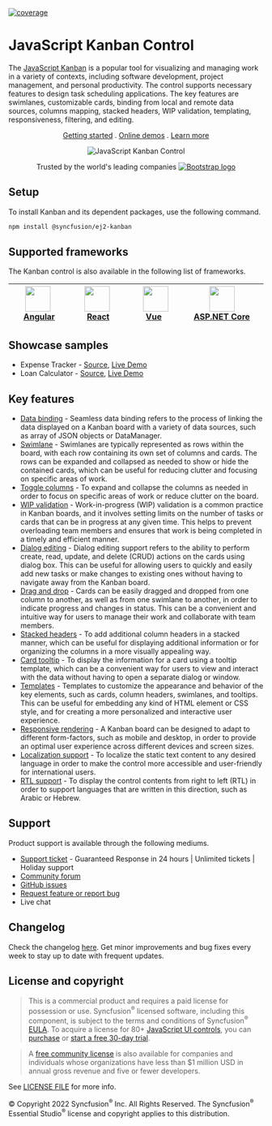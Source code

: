 [![coverage](http://ej2.syncfusion.com/badges/ej2-kanban/coverage.svg)](http://ej2.syncfusion.com/badges/ej2-kanban)

# JavaScript Kanban Control

The [JavaScript Kanban](https://www.syncfusion.com/javascript-ui-controls/js-kanban-board?utm_source=npm&utm_medium=listing&utm_campaign=javascript-kanban-npm) is a popular tool for visualizing and managing work in a variety of contexts, including software development, project management, and personal productivity. The control supports necessary features to design task scheduling applications. The key features are swimlanes, customizable cards, binding from local and remote data sources, columns mapping, stacked headers, WIP validation, templating, responsiveness, filtering, and editing.

<p align="center">
    <a href="https://ej2.syncfusion.com/documentation/kanban/getting-started/?utm_source=npm&utm_medium=listing&utm_campaign=javascript-kanban-npm">Getting started</a> . 
    <a href="https://ej2.syncfusion.com/demos/?utm_source=npm&utm_medium=listing&utm_campaign=javascript-kanban-npm#/bootstrap5/kanban/overview.html">Online demos</a> . 
    <a href="https://www.syncfusion.com/javascript-ui-controls/js-kanban-board?utm_source=npm&utm_medium=listing&utm_campaign=javascript-kanban-npm">Learn more</a>
</p>

<p align="center">
   <img src="https://raw.githubusercontent.com/SyncfusionExamples/nuget-img/master/javascript/javascript-kanban.png" alt="JavaScript Kanban Control"/>
</p>

<p align="center">
Trusted by the world's leading companies
  <a href="https://www.syncfusion.com">
    <img src="https://raw.githubusercontent.com/SyncfusionExamples/nuget-img/master/syncfusion/syncfusion-trusted-companies.webp" alt="Bootstrap logo">
  </a>
</p>

## Setup

To install Kanban and its dependent packages, use the following command.

```sh
npm install @syncfusion/ej2-kanban
```

## Supported frameworks

The Kanban control is also available in the following list of frameworks.

| [<img src="https://ej2.syncfusion.com/github/images/angular-new.svg" height="50" />](https://www.syncfusion.com/angular-ui-components?utm_medium=listing&utm_source=github)<br/>&nbsp;&nbsp;&nbsp;&nbsp;&nbsp;[Angular](https://www.syncfusion.com/angular-ui-components?utm_medium=listing&utm_source=github)&nbsp;&nbsp;&nbsp;&nbsp; | [<img src="https://ej2.syncfusion.com/github/images/react.svg"  height="50" />](https://www.syncfusion.com/react-ui-components?utm_medium=listing&utm_source=github)<br/>&nbsp;&nbsp;&nbsp;&nbsp;&nbsp;&nbsp;&nbsp;[React](https://www.syncfusion.com/react-ui-components?utm_medium=listing&utm_source=github)&nbsp;&nbsp;&nbsp;&nbsp;&nbsp;&nbsp; | [<img src="https://ej2.syncfusion.com/github/images/vue.svg" height="50" />](https://www.syncfusion.com/vue-ui-components?utm_medium=listing&utm_source=github)<br/>&nbsp;&nbsp;&nbsp;&nbsp;&nbsp;&nbsp;&nbsp;[Vue](https://www.syncfusion.com/vue-ui-components?utm_medium=listing&utm_source=github)&nbsp;&nbsp;&nbsp;&nbsp;&nbsp;&nbsp;&nbsp;&nbsp;&nbsp; | [<img src="https://ej2.syncfusion.com/github/images/netcore.svg" height="50" />](https://www.syncfusion.com/aspnet-core-ui-controls?utm_medium=listing&utm_source=github)<br/>&nbsp;&nbsp;[ASP.NET&nbsp;Core](https://www.syncfusion.com/aspnet-core-ui-controls?utm_medium=listing&utm_source=github)&nbsp;&nbsp; | [<img src="https://ej2.syncfusion.com/github/images/netmvc.svg" height="50" />](https://www.syncfusion.com/aspnet-mvc-ui-controls?utm_medium=listing&utm_source=github)<br/>&nbsp;&nbsp;[ASP.NET&nbsp;MVC](https://www.syncfusion.com/aspnet-mvc-ui-controls?utm_medium=listing&utm_source=github)&nbsp;&nbsp; | 
| :-----: | :-----: | :-----: | :-----: | :-----: |

## Showcase samples

* Expense Tracker - [Source](https://github.com/syncfusion/ej2-sample-ts-expensetracker?utm_source=npm&utm_medium=listing&utm_campaign=javascript-kanban-npm), [Live Demo](https://ej2.syncfusion.com/showcase/typescript/expensetracker/?utm_source=npm&utm_medium=listing&utm_campaign=javascript-kanban-npm/#/dashboard)
* Loan Calculator - [Source](https://github.com/syncfusion/ej2-sample-ts-loancalculator), [Live Demo](https://ej2.syncfusion.com/showcase/typescript/loancalculator/?utm_source=npm&utm_medium=listing&utm_campaign=javascript-kanban-npm)

## Key features

* [Data binding](https://ej2.syncfusion.com/demos/?utm_source=npm&utm_medium=listing&utm_campaign=javascript-kanban-npm/#/bootstrap5/kanban/remote-data.html) - Seamless data binding refers to the process of linking the data displayed on a Kanban board with a variety of data sources, such as  array of JSON objects or DataManager.
* [Swimlane](https://ej2.syncfusion.com/demos/?utm_source=npm&utm_medium=listing&utm_campaign=javascript-kanban-npm/#/bootstrap5/kanban/swimlane.html) - Swimlanes are typically represented as rows within the board, with each row containing its own set of columns and cards. The rows can be expanded and collapsed as needed to show or hide the contained cards, which can be useful for reducing clutter and focusing on specific areas of work.
* [Toggle columns](https://ej2.syncfusion.com/demos/?utm_source=npm&utm_medium=listing&utm_campaign=javascript-kanban-npm/#/bootstrap5/kanban/toggle-columns.html) - To expand and collapse the columns as needed in order to focus on specific areas of work or reduce clutter on the board.
* [WIP validation](https://ej2.syncfusion.com/demos/?utm_source=npm&utm_medium=listing&utm_campaign=javascript-kanban-npm/#/bootstrap5/kanban/wip-validation.html) - Work-in-progress (WIP) validation is a common practice in Kanban boards, and it involves setting limits on the number of tasks or cards that can be in progress at any given time. This helps to prevent overloading team members and ensures that work is being completed in a timely and efficient manner.
* [Dialog editing](https://ej2.syncfusion.com/demos/?utm_source=npm&utm_medium=listing&utm_campaign=javascript-kanban-npm/#/bootstrap5/kanban/dialog-editing.html) - Dialog editing support refers to the ability to perform create, read, update, and delete (CRUD) actions on the cards using dialog box. This can be useful for allowing users to quickly and easily add new tasks or make changes to existing ones without having to navigate away from the Kanban board.
* [Drag and drop](https://ej2.syncfusion.com/demos/?utm_source=npm&utm_medium=listing&utm_campaign=javascript-kanban-npm/#/bootstrap5/kanban/overview.html) - Cards can be easily dragged and dropped from one column to another, as well as from one swimlane to another, in order to indicate progress and changes in status. This can be a convenient and intuitive way for users to manage their work and collaborate with team members.
* [Stacked headers](https://ej2.syncfusion.com/demos/?utm_source=npm&utm_medium=listing&utm_campaign=javascript-kanban-npm/#/bootstrap5/kanban/stacked-header.html) - To add additional column headers in a stacked manner, which can be useful for displaying additional information or for organizing the columns in a more visually appealing way.
* [Card tooltip](https://ej2.syncfusion.com/demos/?utm_source=npm&utm_medium=listing&utm_campaign=javascript-kanban-npm/#/bootstrap5/kanban/tooltip-template.html) - To display the information for a card using a tooltip template, which can be a convenient way for users to view and interact with the data without having to open a separate dialog or window.
* [Templates](https://ej2.syncfusion.com/demos/?utm_source=npm&utm_medium=listing&utm_campaign=javascript-kanban-npm/#/bootstrap5/kanban/card-template.html) - Templates to customize the appearance and behavior of the key elements, such as cards, column headers, swimlanes, and tooltips. This can be useful for embedding any kind of HTML element or CSS style, and for creating a more personalized and interactive user experience.
* [Responsive rendering](https://ej2.syncfusion.com/javascript/documentation/kanban/responsive-mode/?utm_source=npm&utm_medium=listing&utm_campaign=javascript-kanban-npm) - A Kanban board can be designed to adapt to different form-factors, such as mobile and desktop, in order to provide an optimal user experience across different devices and screen sizes.
* [Localization support](https://ej2.syncfusion.com/javascript/documentation/kanban/localization/?utm_source=npm&utm_medium=listing&utm_campaign=javascript-kanban-npm) - To localize the static text content to any desired language in order to make the control more accessible and user-friendly for international users.
* [RTL support](https://ej2.syncfusion.com/javascript/documentation/kanban/localization/#right-to-left-rtl/?utm_source=npm&utm_medium=listing&utm_campaign=javascript-kanban-npm) - To display the control contents from right to left (RTL) in order to support languages that are written in this direction, such as Arabic or Hebrew.

## Support

Product support is available through the following mediums.

* [Support ticket](https://support.syncfusion.com/support/tickets/create) - Guaranteed Response in 24 hours | Unlimited tickets | Holiday support
* [Community forum](https://www.syncfusion.com/forums/essential-js2?utm_source=npm&utm_medium=listing&utm_campaign=javascript-kanban-npm)
* [GitHub issues](https://github.com/syncfusion/ej2-javascript-ui-controls/issues/new)
* [Request feature or report bug](https://www.syncfusion.com/feedback/javascript?utm_source=npm&utm_medium=listing&utm_campaign=javascript-kanban-npm)
* Live chat

## Changelog

Check the changelog [here](https://ej2.syncfusion.com/documentation/release-notes). Get minor improvements and bug fixes every week to stay up to date with frequent updates.

## License and copyright

> This is a commercial product and requires a paid license for possession or use. Syncfusion<sup>®</sup> licensed software, including this component, is subject to the terms and conditions of Syncfusion<sup>®</sup> [EULA](https://www.syncfusion.com/eula/es/). To acquire a license for 80+ [JavaScript UI controls](https://www.syncfusion.com/javascript-ui-controls), you can [purchase](https://www.syncfusion.com/sales/products) or [start a free 30-day trial](https://www.syncfusion.com/account/manage-trials/start-trials).

> A [free community license](https://www.syncfusion.com/products/communitylicense) is also available for companies and individuals whose organizations have less than $1 million USD in annual gross revenue and five or fewer developers.

See [LICENSE FILE](https://github.com/syncfusion/ej2-javascript-ui-controls/blob/master/license) for more info.

&copy; Copyright 2022 Syncfusion<sup>®</sup> Inc. All Rights Reserved. The Syncfusion<sup>®</sup> Essential Studio<sup>®</sup> license and copyright applies to this distribution.